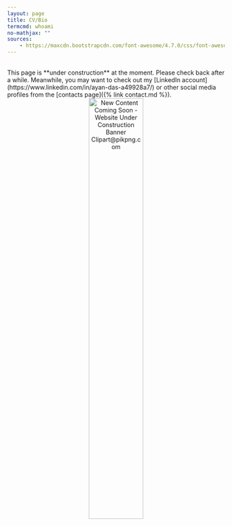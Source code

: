 ```yaml
---
layout: page
title: CV/Bio
termcmd: whoami
no-mathjax: ""
sources:
    - https://maxcdn.bootstrapcdn.com/font-awesome/4.7.0/css/font-awesome.min.css
---
```


<br />
This page is **under construction** at the moment. Please check back after a while. Meanwhile, you may want to check out my [LinkedIn account](https://www.linkedin.com/in/ayan-das-a49928a7/) or other social media profiles from the [contacts page]({% link contact.md %}).

<center>
<img width="50%" src="https://www.pngkit.com/png/full/88-880130_under-construction-page-under-construction-sign.png" alt="New Content Coming Soon - Website Under Construction Banner Clipart@pikpng.com">
</center>
<br /> <br />

<!-- ## My Curriculum Vitae (CV):

<embed width="100%" height="1000px;" type="application/pdf" src="{{ site.url }}{{ site.baseurl }}/public/cv.pdf"> -->